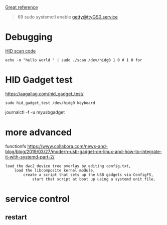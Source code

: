 [Great reference](http://irq5.io/2016/12/22/raspberry-pi-zero-as-multiple-usb-gadgets/)
>    69  sudo systemctl enable getty@ttyGS0.service

# Debugging
[HID scan code](https://github.com/girst/hardpass-sendHID)
```
echo -n "hello world " | sudo ./scan /dev/hidg0 1 0 # 1 0 for
```
# HID Gadget test
https://aagallag.com/hid_gadget_test/

```
sudo hid_gadget_test /dev/hidg0 keyboard
```

journalctl -f -u myusbgadget

# more advanced
functionfs
https://www.collabora.com/news-and-blog/blog/2019/03/27/modern-usb-gadget-on-linux-and-how-to-integrate-it-with-systemd-part-2/


    load the dwc2 device tree overlay by editing config.txt,
        load the libcomposite kernel module,
            create a script that sets up the USB gadgets via ConfigFS,
                start that script at boot up using a systemd unit file.


# service control
## restart
